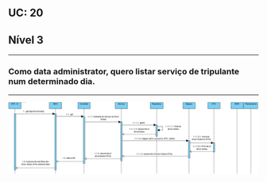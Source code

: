 ## **UC: 20**
## Nível 3
-----------------------
### Como data administrator, quero listar serviço de tripulante num determinado dia.

-----------------------

![UC: 20](UC20.png)